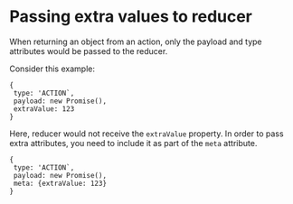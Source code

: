 # Passing extra values to reducer

When returning an object from an action, only the payload and type attributes would be passed to the reducer.

Consider this example:

```
{
 type: 'ACTION`,
 payload: new Promise(),
 extraValue: 123
}
```

Here, reducer would not receive the `extraValue` property.
In order to pass extra attributes, you need to include it as part of the `meta` attribute.


```
{
 type: 'ACTION`,
 payload: new Promise(),
 meta: {extraValue: 123}
}
```
